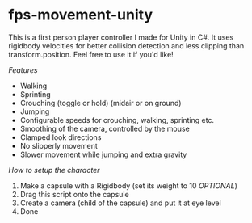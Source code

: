 # fps-movement-unity

This is a first person player controller I made for Unity in C#. It uses rigidbody velocities for better collision detection and less clipping than transform.position. Feel free to use it if you'd like!

*Features*

- Walking
- Sprinting
- Crouching (toggle or hold) (midair or on ground)
- Jumping
- Configurable speeds for crouching, walking, sprinting etc.
- Smoothing of the camera, controlled by the mouse
- Clamped look directions
- No slipperly movement
- Slower movement while jumping and extra gravity

*How to setup the character*

1. Make a capsule with a Rigidbody (set its weight to 10 *OPTIONAL*)
2. Drag this script onto the capsule
3. Create a camera (child of the capsule) and put it at eye level
4. Done


